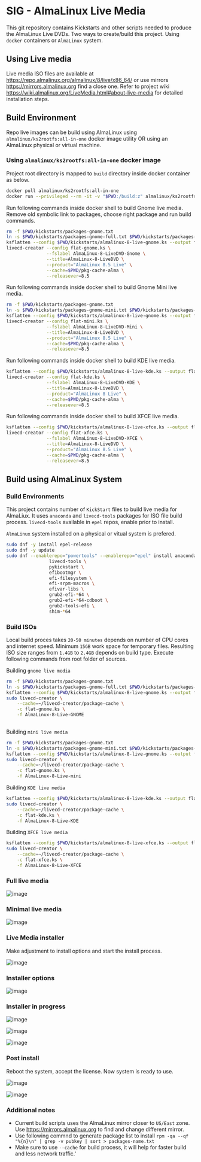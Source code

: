 # SIG - AlmaLinux Live Media

This git repository contains Kickstarts and other scripts needed to produce the AlmaLinux Live DVDs. Two ways to create/build this project. Using `docker` containers or `AlmaLinux` system.

## Using Live media

Live media ISO files are available at https://repo.almalinux.org/almalinux/8/live/x86_64/ or use mirrors https://mirrors.almalinux.org find a close one. Refer to project wiki https://wiki.almalinux.org/LiveMedia.html#about-live-media for detailed installation steps.

## Build Environment

Repo live images can be build using AlmaLinux using `almalinux/ks2rootfs:all-in-one` docker image utility OR using an AlmaLinux physical or virtual machine.

### Using `almalinux/ks2rootfs:all-in-one` docker image

Project root directory is mapped to `build` directory inside docker container as below.

```sh
docker pull almalinux/ks2rootfs:all-in-one
docker run --privileged --rm -it -v "$PWD:/build:z" almalinux/ks2rootfs:all-in-one /bin/bash
```

Run following commands inside docker shell to build Gnome live media. Remove old symbolic link to packages, choose right package and run build commands.

```sh
rm -f $PWD/kickstarts/packages-gnome.txt
ln -s $PWD/kickstarts/packages-gnome-full.txt $PWD/kickstarts/packages-gnome.txt 
ksflatten --config $PWD/kickstarts/almalinux-8-live-gnome.ks --output flat-gnome.ks
livecd-creator --config flat-gnome.ks \
               --fslabel AlmaLinux-8-LiveDVD-Gnome \
               --title=AlmaLinux-8-LiveDVD \
               --product="AlmaLinux 8.5 Live" \
               --cache=$PWD/pkg-cache-alma \
               --releasever=8.5
```

Run following commands inside docker shell to build Gnome Mini live media.

```sh
rm -f $PWD/kickstarts/packages-gnome.txt
ln -s $PWD/kickstarts/packages-gnome-mini.txt $PWD/kickstarts/packages-gnome.txt 
ksflatten --config $PWD/kickstarts/almalinux-8-live-gnome.ks --output flat-mini.ks
livecd-creator --config flat-mini.ks \
               --fslabel AlmaLinux-8-LiveDVD-Mini \
               --title=AlmaLinux-8-LiveDVD \
               --product="AlmaLinux 8.5 Live" \
               --cache=$PWD/pkg-cache-alma \
               --releasever=8.5
```

Run following commands inside docker shell to build KDE live media.

```sh
ksflatten --config $PWD/kickstarts/almalinux-8-live-kde.ks --output flat-kde.ks
livecd-creator --config flat-kde.ks \
               --fslabel AlmaLinux-8-LiveDVD-KDE \
               --title=AlmaLinux-8-LiveDVD \
               --product="AlmaLinux 8 Live" \
               --cache=$PWD/pkg-cache-alma \
               --releasever=8.5
```

Run following commands inside docker shell to build XFCE live media.

```sh
ksflatten --config $PWD/kickstarts/almalinux-8-live-xfce.ks --output flat-xfce.ks
livecd-creator --config flat-xfce.ks \
               --fslabel AlmaLinux-8-LiveDVD-XFCE \
               --title=AlmaLinux-8-LiveDVD \
               --product="AlmaLinux 8.5 Live" \
               --cache=$PWD/pkg-cache-alma \
               --releasever=8.5
```

## Build using AlmaLinux System

### Build Environments

This project contains number of `KickStart` files to build live media for AlmaLiux. It uses `anaconda` and `livecd-tools` packages for ISO file build process. `livecd-tools` available in `epel` repos, enable prior to install.

`AlmaLinux` system installed on a physical or vitual system is prefered.

```sh
sudo dnf -y install epel-release
sudo dnf -y update
sudo dnf --enablerepo="powertools" --enablerepo="epel" install anaconda\
                livecd-tools \
                pykickstart \
                efibootmgr \
                efi-filesystem \
                efi-srpm-macros \
                efivar-libs \
                grub2-efi-*64 \
                grub2-efi-*64-cdboot \
                grub2-tools-efi \
                shim-*64
```

### Build ISOs

Local build proces takes `20-50 minutes` depends on number of CPU cores and internet speed. Minimum `15GB` work space for temporary files. Resulting ISO size ranges from `1.4GB` to `2.4GB` depends on build type. Execute following commands from root folder of sources.

Building `gnome live media`

```sh
rm -f $PWD/kickstarts/packages-gnome.txt
ln -s $PWD/kickstarts/packages-gnome-full.txt $PWD/kickstarts/packages-gnome.txt 
ksflatten --config $PWD/kickstarts/almalinux-8-live-gnome.ks --output flat-gnome.ks
sudo livecd-creator \
    --cache=~/livecd-creator/package-cache \
    -c flat-gnome.ks \
    -f AlmaLinux-8-Live-GNOME
 
```

Building `mini live media`

```sh
rm -f $PWD/kickstarts/packages-gnome.txt
ln -s $PWD/kickstarts/packages-gnome-mini.txt $PWD/kickstarts/packages-gnome.txt 
ksflatten --config $PWD/kickstarts/almalinux-8-live-gnome.ks --output flat-gnome.ks
sudo livecd-creator \
    --cache=~/livecd-creator/package-cache \
    -c flat-gnome.ks \
    -f AlmaLinux-8-Live-mini
```

Building `KDE live media`

```sh
ksflatten --config $PWD/kickstarts/almalinux-8-live-kde.ks --output flat-kde.ks
sudo livecd-creator \
    --cache=~/livecd-creator/package-cache \
    -c flat-kde.ks \
    -f AlmaLinux-8-Live-KDE
```

Building `XFCE live media`

```sh
ksflatten --config $PWD/kickstarts/almalinux-8-live-xfce.ks --output flat-xfce.ks
sudo livecd-creator \
    --cache=~/livecd-creator/package-cache \
    -c flat-xfce.ks \
    -f AlmaLinux-8-Live-XFCE
```

### Full live media

![image](https://user-images.githubusercontent.com/1273137/126790113-42c76349-cb33-4e21-a55a-fe59ff49459f.png)

### Minimal live media

![image](https://user-images.githubusercontent.com/1273137/126832606-52fc45c6-7bf2-4df0-b9c5-408e0b38af95.png)

### Live Media installer

Make adjustment to install options and start the install process.

![image](https://user-images.githubusercontent.com/1273137/126913694-e0f4ad15-e405-4764-a24c-8c63f5d5799c.png)

### Installer options

![image](https://user-images.githubusercontent.com/1273137/127050590-d52c0da5-320d-4489-8fcf-0059bc52d05d.png)

### Installer in progress

![image](https://user-images.githubusercontent.com/1273137/127050781-b9fb8284-bb7e-42f5-aa24-d7dfd7490965.png)

![image](https://user-images.githubusercontent.com/1273137/127051887-20990fe4-27e1-4133-b1f9-fa61bdce4e69.png)

![image](https://user-images.githubusercontent.com/1273137/127052376-2a8f88c9-a77e-4236-a721-6d502e35e0a7.png)

### Post install

Reboot the system, accept the license. Now system is ready to use.

![image](https://user-images.githubusercontent.com/1273137/127054222-2a94b1b5-b7ed-408c-9567-37dd105ddc91.png)

![image](https://user-images.githubusercontent.com/1273137/127054274-45668685-48c2-4dcb-800a-ccd7f8d4b2bd.png)

### Additional notes

* Current build scripts uses the AlmaLinux mirror closer to `US/East` zone. Use https://mirrors.almalinux.org to find and change different mirror.
* Use following commnd to generate package list to install `rpm -qa --qf "%{n}\n" | grep -v pubkey | sort > packages-name.txt`
* Make sure to use `--cache` for build process, it will help for faster build and less network traffic.'
